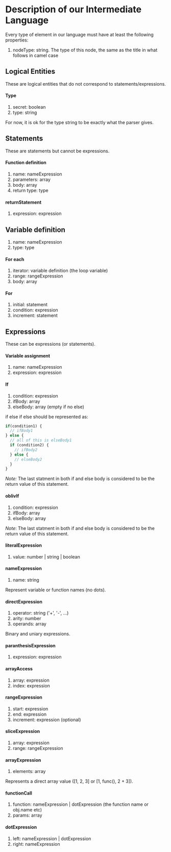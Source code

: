 # Description of our Intermediate Language

Every type of element in our language must have at least the following properties:

1. nodeType: string. The type of this node, the same as the title in what follows in camel case






## Logical Entities

These are logical entities that do not correspond to statements/expressions.

#### Type

1. secret: boolean
2. type: string

For now, it is ok for the type string to be exactly what the parser gives.






## Statements

These are statements but cannot be expressions.

#### Function definition

1. name: nameExpression
2. parameters: array<variable definition>
3. body: array<statements>
4. return type: type

#### returnStatement

1. expression: expression

## Variable definition

1. name: nameExpression
2. type: type

#### For each

1. iterator: variable definition (the loop variable)
2. range: rangeExpression
3. body: array<statements>

#### For

1. initial: statement
2. condition: expression
3. increment: statement






## Expressions

These can be expressions (or statements).

#### Variable assignment

1. name: nameExpression
2. expression: expression


#### If

1. condition: expression
2. ifBody: array<statements>
3. elseBody: array<statements> (empty if no else)

if else if else should be represented as:
```javascript
if(condition1) {
  // ifBody1
} else {
  // all of this is elseBody1
  if (condition2) {
    // ifBody2
  } else {
    // elseBody2
  }
}
```

_Note:_ The last statment in both if and else body is considered to be
the return value of this statement.

#### oblivIf

1. condition: expression
2. ifBody: array<statements>
3. elseBody: array<statements>

_Note_: The last statment in both if and else body is considered to be
the return value of this statement.

#### literalExpression

1. value: number | string | boolean

#### nameExpression

1. name: string

Represent variable or function names (no dots).

#### directExpression

1. operator: string ('+', '-', ...)
2. arity: number
3. operands: array<expression>

Binary and uniary expressions.

#### paranthesisExpression

1. expression: expression

#### arrayAccess

1. array: expression
2. index: expression

#### rangeExpression
1. start: expression
2. end: expression
3. increment: expression (optional)

#### sliceExpression

1. array: expression
2. range: rangeExpression

#### arrayExpression

1. elements: array<expression>

Represents a direct array value ([1, 2, 3] or [1, func(), 2 + 3]).

#### functionCall

1. function: nameExpression | dotExpression (the function name or obj.name etc)
2. params: array<expressions>

#### dotExpression

1. left: nameExpression | dotExpression
2. right: nameExpression
